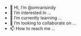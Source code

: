 - 👋 Hi, I’m @omransindy
- 👀 I’m interested in ...
- 🌱 I’m currently learning ...
- 💞️ I’m looking to collaborate on ...
- 📫 How to reach me ...

<!---
omransindy/omransindy is a ✨ special ✨ repository because its `README.md` (this file) appears on your GitHub profile.
You can click the Preview link to take a look at your changes.
--->
